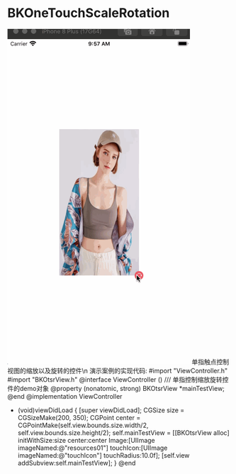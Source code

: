 # BKOneTouchScaleRotation
![](/OneTouchDemo.gif)
单指触点控制视图的缩放以及旋转的控件\n
演示案例的实现代码:
#import "ViewController.h"
#import "BKOtsrView.h"
@interface ViewController ()
/// 单指控制缩放旋转控件的demo对象
@property (nonatomic, strong) BKOtsrView *mainTestView;
@end
@implementation ViewController
- (void)viewDidLoad {
    [super viewDidLoad];
    CGSize size = CGSizeMake(200, 350);
    CGPoint center = CGPointMake(self.view.bounds.size.width/2, self.view.bounds.size.height/2);
    self.mainTestView = [[BKOtsrView alloc] initWithSize:size center:center Image:[UIImage imageNamed:@"resources01"] touchIcon:[UIImage imageNamed:@"touchIcon"] touchRadius:10.0f];
    [self.view addSubview:self.mainTestView];
}
@end
